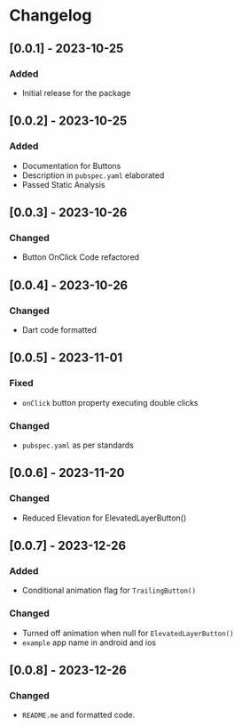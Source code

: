 # Changelog

## [0.0.1] - 2023-10-25
### Added
- Initial release for the package

## [0.0.2] - 2023-10-25
### Added
- Documentation for Buttons
- Description in `pubspec.yaml` elaborated
- Passed Static Analysis

## [0.0.3] - 2023-10-26
### Changed
- Button OnClick Code refactored

## [0.0.4] - 2023-10-26
### Changed
- Dart code formatted

## [0.0.5] - 2023-11-01
### Fixed
- `onClick` button property executing double clicks
### Changed
- `pubspec.yaml` as per standards

## [0.0.6] - 2023-11-20
### Changed
- Reduced Elevation for ElevatedLayerButton()

## [0.0.7] - 2023-12-26
### Added
- Conditional animation flag for `TrailingButton()`
### Changed
- Turned off animation when null for `ElevatedLayerButton()`
- `example` app name in android and ios

## [0.0.8] - 2023-12-26
### Changed
- `README.me` and formatted code.